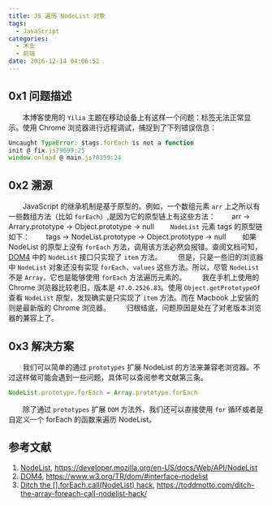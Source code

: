 ```yaml
---
title: JS 遍历 NodeList 对象
tags:
  - JavaScript
categories:
  - 术业
  - 前端
date: 2016-12-14 04:06:52
---
```


## 0x1 问题描述
&emsp;&emsp;本博客使用的 `Yilia` 主题在移动设备上有这样一个问题：标签无法正常显示。使用 Chrome 浏览器进行远程调试，捕捉到了下列错误信息：
```JavaScript
Uncaught TypeError: $tags.forEach is not a function
init @ fix.js?9699:25
window.onload @ main.js?8359:24
```
<!-- more -->
## 0x2 溯源
&emsp;&emsp;JavaScript 的继承机制是基于原型的。例如，一个数组元素 `arr` 上之所以有一些数组方法（比如 `forEach`）,是因为它的原型链上有这些方法：
&emsp;&emsp;arr → Arrary.prototype → Object.prototype → null
&emsp;&emsp;`NodeList` 元素 tags 的原型链如下：
&emsp;&emsp;tags → NodeList.prototype → Object.prototype → null
&emsp;&emsp;如果 NodeList 的原型上没有 `forEach` 方法，调用该方法必然会报错。查阅文档可知，[DOM4](https://www.w3.org/TR/dom/#interface-nodelist) 中的 `NodeList` 接口只实现了 `item` 方法。
&emsp;&emsp;但是，只是一些旧的浏览器中 `NodeList` 对象还没有实现 `forEach`、`values` 这些方法。所以，尽管 `NodeList` 不是 `Array`，它也是能够使用 `forEach` 方法遍历元素的。
&emsp;&emsp;我在手机上使用的 Chrome 浏览器比较老旧，版本是 `47.0.2526.83`。使用 `Object.getPrototypeOf` 查看 `NodeList` 原型，发现确实是只实现了 `item` 方法。而在 Macbook 上安装的则是最新版的 Chrome 浏览器。
&emsp;&emsp;归根结底，问题原因是处在了对老版本浏览器的兼容上了。
## 0x3 解决方案
&emsp;&emsp;我们可以简单的通过 `prototypes` 扩展 NodeList 的方法来兼容老浏览器。不过这样做可能会遇到一些问题，具体可以查阅参考文献第三条。
```JavaScript
NodeList.prototype.forEach = Array.prototype.forEach
```
&emsp;&emsp;除了通过 `prototypes` 扩展 `DOM` 方法外，我们还可以直接使用 `for` 循环或者是自定义一个 forEach 的函数来遍历 NodeList。

## 参考文献
1. [NodeList](https://developer.mozilla.org/en-US/docs/Web/API/NodeList), https://developer.mozilla.org/en-US/docs/Web/API/NodeList
1. [DOM4](https://www.w3.org/TR/dom/#interface-nodelist), https://www.w3.org/TR/dom/#interface-nodelist
1. [Ditch the [].forEach.call(NodeList) hack](https://toddmotto.com/ditch-the-array-foreach-call-nodelist-hack/), https://toddmotto.com/ditch-the-array-foreach-call-nodelist-hack/
